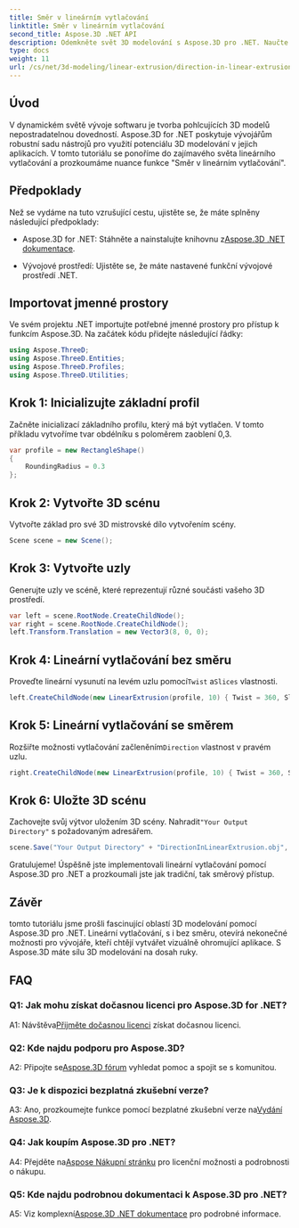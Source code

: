```yaml
---
title: Směr v lineárním vytlačování
linktitle: Směr v lineárním vytlačování
second_title: Aspose.3D .NET API
description: Odemkněte svět 3D modelování s Aspose.3D pro .NET. Naučte se směr lineárního vytlačování, podpořte kreativitu a bez námahy vytvářejte pohlcující aplikace.
type: docs
weight: 11
url: /cs/net/3d-modeling/linear-extrusion/direction-in-linear-extrusion/
---
```

## Úvod

V dynamickém světě vývoje softwaru je tvorba pohlcujících 3D modelů nepostradatelnou dovedností. Aspose.3D for .NET poskytuje vývojářům robustní sadu nástrojů pro využití potenciálu 3D modelování v jejich aplikacích. V tomto tutoriálu se ponoříme do zajímavého světa lineárního vytlačování a prozkoumáme nuance funkce "Směr v lineárním vytlačování".

## Předpoklady

Než se vydáme na tuto vzrušující cestu, ujistěte se, že máte splněny následující předpoklady:

-  Aspose.3D for .NET: Stáhněte a nainstalujte knihovnu z[Aspose.3D .NET dokumentace](https://reference.aspose.com/3d/net/).

- Vývojové prostředí: Ujistěte se, že máte nastavené funkční vývojové prostředí .NET.

## Importovat jmenné prostory

Ve svém projektu .NET importujte potřebné jmenné prostory pro přístup k funkcím Aspose.3D. Na začátek kódu přidejte následující řádky:

```csharp
using Aspose.ThreeD;
using Aspose.ThreeD.Entities;
using Aspose.ThreeD.Profiles;
using Aspose.ThreeD.Utilities;
```

## Krok 1: Inicializujte základní profil

Začněte inicializací základního profilu, který má být vytlačen. V tomto příkladu vytvoříme tvar obdélníku s poloměrem zaoblení 0,3.

```csharp
var profile = new RectangleShape()
{
    RoundingRadius = 0.3
};
```

## Krok 2: Vytvořte 3D scénu

Vytvořte základ pro své 3D mistrovské dílo vytvořením scény.

```csharp
Scene scene = new Scene();
```

## Krok 3: Vytvořte uzly

Generujte uzly ve scéně, které reprezentují různé součásti vašeho 3D prostředí.

```csharp
var left = scene.RootNode.CreateChildNode();
var right = scene.RootNode.CreateChildNode();
left.Transform.Translation = new Vector3(8, 0, 0);
```

## Krok 4: Lineární vytlačování bez směru

 Proveďte lineární vysunutí na levém uzlu pomocí`Twist` a`Slices` vlastnosti.

```csharp
left.CreateChildNode(new LinearExtrusion(profile, 10) { Twist = 360, Slices = 100 });
```

## Krok 5: Lineární vytlačování se směrem

 Rozšiřte možnosti vytlačování začleněním`Direction` vlastnost v pravém uzlu.

```csharp
right.CreateChildNode(new LinearExtrusion(profile, 10) { Twist = 360, Slices = 100, Direction = new Vector3(0.3, 0.2, 1) });
```

## Krok 6: Uložte 3D scénu

 Zachovejte svůj výtvor uložením 3D scény. Nahradit`"Your Output Directory"` s požadovaným adresářem.

```csharp
scene.Save("Your Output Directory" + "DirectionInLinearExtrusion.obj", FileFormat.WavefrontOBJ);
```

Gratulujeme! Úspěšně jste implementovali lineární vytlačování pomocí Aspose.3D pro .NET a prozkoumali jste jak tradiční, tak směrový přístup.

## Závěr

tomto tutoriálu jsme prošli fascinující oblastí 3D modelování pomocí Aspose.3D pro .NET. Lineární vytlačování, s i bez směru, otevírá nekonečné možnosti pro vývojáře, kteří chtějí vytvářet vizuálně ohromující aplikace. S Aspose.3D máte sílu 3D modelování na dosah ruky.

## FAQ

### Q1: Jak mohu získat dočasnou licenci pro Aspose.3D for .NET?

 A1: Návštěva[Přijměte dočasnou licenci](https://purchase.aspose.com/temporary-license/) získat dočasnou licenci.

### Q2: Kde najdu podporu pro Aspose.3D?

 A2: Připojte se[Aspose.3D fórum](https://forum.aspose.com/c/3d/18) vyhledat pomoc a spojit se s komunitou.

### Q3: Je k dispozici bezplatná zkušební verze?

 A3: Ano, prozkoumejte funkce pomocí bezplatné zkušební verze na[Vydání Aspose.3D](https://releases.aspose.com/).

### Q4: Jak koupím Aspose.3D pro .NET?

 A4: Přejděte na[Aspose Nákupní stránku](https://purchase.aspose.com/buy) pro licenční možnosti a podrobnosti o nákupu.

### Q5: Kde najdu podrobnou dokumentaci k Aspose.3D pro .NET?

 A5: Viz komplexní[Aspose.3D .NET dokumentace](https://reference.aspose.com/3d/net/) pro podrobné informace.